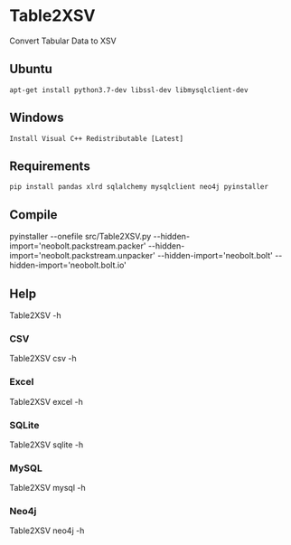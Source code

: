 # Table2XSV
Convert Tabular Data to XSV

## Ubuntu
    apt-get install python3.7-dev libssl-dev libmysqlclient-dev

## Windows
    Install Visual C++ Redistributable [Latest]

## Requirements
    pip install pandas xlrd sqlalchemy mysqlclient neo4j pyinstaller

## Compile
pyinstaller --onefile src/Table2XSV.py --hidden-import='neobolt.packstream.packer' --hidden-import='neobolt.packstream.unpacker' --hidden-import='neobolt.bolt' --hidden-import='neobolt.bolt.io'

## Help
Table2XSV -h

### CSV
Table2XSV csv -h

### Excel
Table2XSV excel -h

### SQLite
Table2XSV sqlite -h

### MySQL
Table2XSV mysql -h

### Neo4j
Table2XSV neo4j -h
